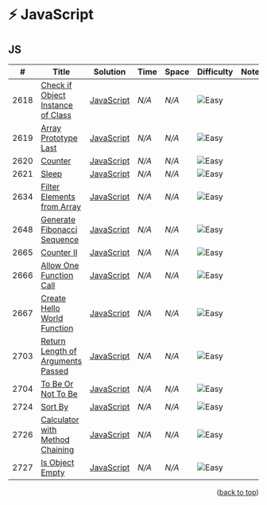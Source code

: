<a name="readme-top"></a>
<!-- JavaScript Tables -->
# :zap: JavaScript

## JS
|  #  | Title           |  Solution       |  Time           | Space           | Difficulty    | Note          |
|-----|---------------- | --------------- | --------------- | --------------- | ------------- |--------------|
|2618| [Check if Object Instance of Class](https://leetcode.com/problems/check-if-object-instance-of-class/) | [JavaScript](./Algorithms/2618-check-if-object-instance-of-class/) | *N/A* | *N/A* | ![Easy](https://img.shields.io/badge/Easy-15aca3?style=flat-square) ||
|2619| [Array Prototype Last](https://leetcode.com/problems/array-prototype-last/) | [JavaScript](./JavaScript/2619-array-prototype-last/) | *N/A* | *N/A* | ![Easy](https://img.shields.io/badge/Easy-15aca3?style=flat-square) ||
|2620| [Counter](https://leetcode.com/problems/counter) | [JavaScript](./JavaScript/2620-Counter) | *N/A* | *N/A* | ![Easy](https://img.shields.io/badge/Easy-15aca3?style=flat-square) ||
|2621| [Sleep](https://leetcode.com/problems/sleep/) | [JavaScript](./JavaScript/2621-sleep/) | *N/A* | *N/A* | ![Easy](https://img.shields.io/badge/Easy-15aca3?style=flat-square) ||
|2634| [Filter Elements from Array](https://leetcode.com/problems/filter-elements-from-array/) | [JavaScript](./JavaScript/2634-Filter-Elements-from-Array/) | *N/A* | *N/A* | ![Easy](https://img.shields.io/badge/Easy-15aca3?style=flat-square) ||
|2648| [Generate Fibonacci Sequence](https://leetcode.com/problems/generate-fibonacci-sequence/) | [JavaScript](./JavaScript/2648-Generate-Fibonacci-Sequence/) | *N/A* | *N/A* | ![Easy](https://img.shields.io/badge/Easy-15aca3?style=flat-square) ||
|2665| [Counter II](https://leetcode.com/problems/counter-ii/) | [JavaScript](./JavaScript/2665-Counter-II/) | *N/A* | *N/A* | ![Easy](https://img.shields.io/badge/Easy-15aca3?style=flat-square) ||
|2666| [Allow One Function Call](https://leetcode.com/problems/allow-one-function-call/) | [JavaScript](./JavaScript/2666-Allow-One-Function-Call/) | *N/A* | *N/A* | ![Easy](https://img.shields.io/badge/Easy-15aca3?style=flat-square) ||
|2667| [Create Hello World Function](https://leetcode.com/problems/create-hello-world-function/) | [JavaScript](./JavaScript/2667-Create-Hello-World-Function/) | *N/A* | *N/A* | ![Easy](https://img.shields.io/badge/Easy-15aca3?style=flat-square) ||
|2703| [Return Length of Arguments Passed](https://leetcode.com/problems/return-length-of-arguments-passed/) | [JavaScript](./JavaScript/2703-return-length-of-arguments-passed/) | *N/A* | *N/A* | ![Easy](https://img.shields.io/badge/Easy-15aca3?style=flat-square) ||
|2704| [To Be Or Not To Be](https://leetcode.com/problems/to-be-or-not-to-be/) | [JavaScript](./JavaScript/2704-to-be-or-not-to-be/) | *N/A* | *N/A* | ![Easy](https://img.shields.io/badge/Easy-15aca3?style=flat-square) ||
|2724| [Sort By](https://leetcode.com/problems/sort-by/) | [JavaScript](./JavaScript/2724-sort-by/) | *N/A* | *N/A* | ![Easy](https://img.shields.io/badge/Easy-15aca3?style=flat-square) ||
|2726| [Calculator with Method Chaining](https://leetcode.com/problems/calculator-with-method-chaining/) | [JavaScript](./JavaScript/2726-calculator-with-method-chaining/) | *N/A* | *N/A* | ![Easy](https://img.shields.io/badge/Easy-15aca3?style=flat-square) ||
|2727| [Is Object Empty](https://leetcode.com/problems/is-object-empty/) | [JavaScript](./JavaScript/2727-is-object-empty/) | *N/A* | *N/A* | ![Easy](https://img.shields.io/badge/Easy-15aca3?style=flat-square) ||

<p align="right">(<a href="#readme-top">back to top</a>)</p>
